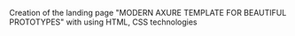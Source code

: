 Creation of the landing page "MODERN AXURE TEMPLATE FOR BEAUTIFUL PROTOTYPES" with using HTML, CSS technologies
